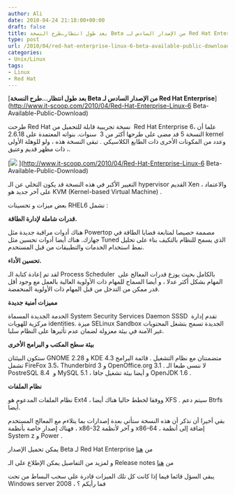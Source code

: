 ```yaml
---
author: Ali
date: 2010-04-24 21:18:00+00:00
draft: false
title: بعد طول انتظار…طرح النسخة Beta من الإصدار السادس لـ Red Hat Enterprise
type: post
url: /2010/04/red-hat-enterprise-linux-6-beta-available-public-download/
categories:
- Unix/Linux
tags:
- Linux
- Red Hat
---
```


[**بعد طول انتظار…طرح النسخة Beta من الإصدار السادس لـ Red Hat Enterprise**](http://www.it-scoop.com/2010/04/Red-Hat-Enterprise-Linux-6 Beta-Available-Public-Download)


طرحت Red Hat نسخة تجريبية قابلة للتحميل من  Red Hat Enterprise 6، علما أن النسخة 5 قد مضى على طرحها أكثر من 3  سنوات. بنواته المعتمدة على 2.6.18 kernel وعدد من المكونات الأخرى ذات الطابع الكلاسيكي . تبقى النسخة هذه ، ولو للوهلة الأولى ، ذات مظهر قديم وعتيق.

[![](http://www.it-scoop.com/wp-content/uploads/2010/04/red_hat_logo_big.jpg)
](http://www.it-scoop.com/2010/04/Red-Hat-Enterprise-Linux-6 Beta-Available-Public-Download)

التغيير الأكبر في هذه النسخة قد يكون التخلي عن الـ hypervisor القديم Xen ، والاعتماد على آخر جديد هو KVM (Kernel-based Virtual Machine) .

بعض ميزات و تحسينات RHEL6 تشمل :

**قدرات شاملة لإدارة الطاقة.**

هناك أدوات مراقبة جديدة مثل Powertop مصممة خصيصا لمتابعة قضايا الطاقة في جهازك. هناك أيضا أدوات تحسين مثل Tuned الذي يسمح للنظام بالتكيف بناء على تحليل نمط استخدام الخدمات والتطبيقات من قبل المستخدم.

**تحسين الأداء.**

لقد تم إعادة كتابة الـ Process Scheduler  بالكامل بحيث يوزع قدرات المعالج على المهام بشكل أكثر عدلا ، و أيضا السماح للمهام ذات الأولوية العالية بالعمل مع وجود أقل قدر ممكن من التدخل من قبل المهام ذات الأولوية المنخفضة.

**مميزات أمنية جديدة**

الخدمة الجديدة المسماة System Security Services Daemon SSSD  تقدم إدارة مركزية للهويات identities. ميزة SELinux Sandbox الجديدة تسمح بتشغل المحتويات غير الآمنة في بيئة معزولة لضمان عدم تأثيرها على النظام سلبا.

**بيئة سطح المكتب و البرامج الأخرى**

ستكون البيئتان GNOME 2.28 و KDE 4.3 متضمنتان مع نظام التشغيل . قائمة البرامج تشمل FireFox 3.5، Thunderbird 3 و OpenOffice.org 3.1 . لا ننسى طبعا الـ PostreSQL 8.4  و MySQL 5.1 ، و أيضا بيئة تشغيل جافا OpenJDK 1.6 .

**نظام الملفات**

نظام الملفات المدعوم هو Ext4 ، ووفقا لخطط حاليا هناك أيضا XFS . سيتم دعم Btrfs أيضا.

بقي أخيرا أن نذكر أن هذه النسخة ستأتي بعدة إصدارات بما يتلاءم مع المعالج المستخدم ، فهناك إصدار خاصة بأنظمة x86-32 و آخر لأنظمة x86-64 ، إضافة إلى أنظمة System z و Power .

يمكن تحميل الإصدار Beta لـ Red Hat Enterprise من [هنا](http://www.redhat.com/rhel/beta/)

و لمزيد من التفاصيل يمكن الإطلاع على الـ Release notes من [هنا](http://www.redhat.com/docs/en-US/Red_Hat_Enterprise_Linux/6-Beta/html/Beta_Release_Notes/)

يبقى السؤل قائما فيما إذا كانت كل تلك الميزات قادرة على سحب البساط من تحت Windows server 2008 ، فما رأيكم ؟
